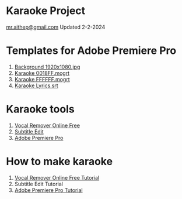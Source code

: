 # Karaoke Project
mr.aithep@gmail.com Updated 2-2-2024

# Templates for Adobe Premiere Pro
1. <a href="https://github.com/aiThep/Karaoke/blob/main/Background%201920x1080.jpg/">Background 1920x1080.jpg</a>
2. <a href="https://github.com/aiThep/Karaoke/blob/main/Karaoke%20subtitle%200018FF.mogrt">Karaoke 0018FF.mogrt</a>
3. <a href="https://github.com/aiThep/Karaoke/blob/main/Karaoke%20subtitle%20FFFFFF.mogrt">Karaoke FFFFFF.mogrt</a>
4. <a href="https://github.com/aiThep/Karaoke/blob/main/Karaoke%20subtitles%20lyrics.srt">Karaoke Lyrics.srt</a>

# Karaoke tools
1. <a href="https://multimedia.easeus.com/vocal-remover/">Vocal Remover Online Free</a>
2. <a href="https://github.com/SubtitleEdit/subtitleedit/releases/">Subtitle Edit</a>
3. <a href="https://www.softwaresuite.store/adobe/premiere/download/">Adobe Premiere Pro</a>

# How to make karaoke
1. <a href="https://youtu.be/Pw2Hp6Y5PQ8">Vocal Remover Online Free Tutorial</a>
2. Subtitle Edit Tutorial
3. <a href="https://www.youtube.com/watch?v=dbPxOkT8CUM/">Adobe Premiere Pro Tutorial</a>
